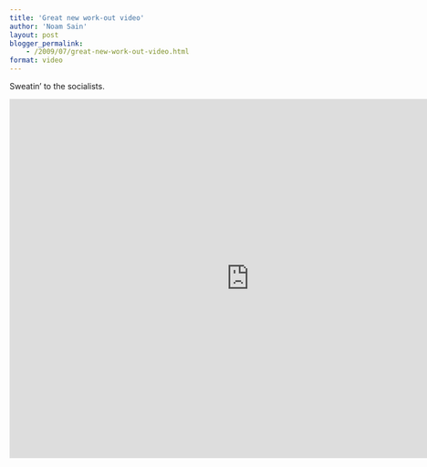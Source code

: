 ```yaml
---
title: 'Great new work-out video'
author: 'Noam Sain'
layout: post
blogger_permalink:
    - /2009/07/great-new-work-out-video.html
format: video
---
```


Sweatin’ to the socialists.  
  
<iframe allow="accelerometer; autoplay; clipboard-write; encrypted-media; gyroscope; picture-in-picture; web-share" allowfullscreen="" frameborder="0" height="630" loading="lazy" src="https://www.youtube.com/embed/Xgg6KN1XwtI?feature=oembed" title="Sweatin'WiththeSocialists" width="840"></iframe>